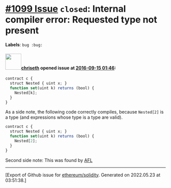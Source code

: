 # [\#1099 Issue](https://github.com/ethereum/solidity/issues/1099) `closed`: Internal compiler error: Requested type not present
**Labels**: `bug :bug:`


#### <img src="https://avatars.githubusercontent.com/u/9073706?v=4" width="50">[chriseth](https://github.com/chriseth) opened issue at [2016-09-15 01:46](https://github.com/ethereum/solidity/issues/1099):

``` js
contract c {
  struct Nested { uint x; }
  function set(uint k) returns (bool) {
    Nested[k];
  }
}
```

As a side note, the following code correctly compiles, because `Nested[2]` is a type (and expressions whose type is a type are valid).

``` js
contract c {
  struct Nested { uint x; }
  function set(uint k) returns (bool) {
    Nested[2];
  }
}
```

Second side note: This was found by [AFL](http://lcamtuf.coredump.cx/afl/)





-------------------------------------------------------------------------------



[Export of Github issue for [ethereum/solidity](https://github.com/ethereum/solidity). Generated on 2022.05.23 at 03:51:38.]

